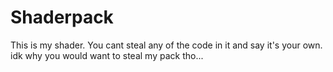 # Shaderpack
This is my shader. You cant steal any of the code in it and say it's your own. idk why you would want to steal my pack tho...
